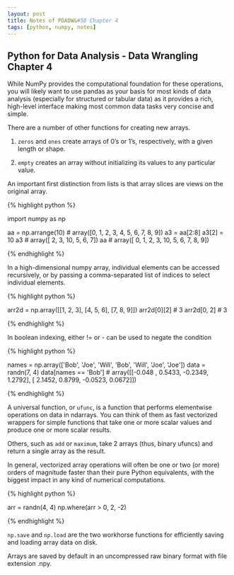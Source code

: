 ```yaml
---
layout: post
title: Notes of PDADW&#58 Chapter 4
tags: [python, numpy, notes]
---
```


## Python for Data Analysis - Data Wrangling Chapter 4

While NumPy provides the computational foundation for these operations, you will likely want to use pandas as your basis for most kinds of data analysis (especially for structured or tabular data) as it provides a rich, high-level interface making most common data tasks very concise and simple.

There are a number of other functions for creating new arrays.

1. `zeros` and `ones` create arrays of 0’s or 1’s, respectively, with a given length or shape.

2. `empty` creates an array without initializing its values to any particular value.

An important first distinction from lists is that array slices are views on the original array.

{% highlight python %}

import numpy as np

aa = np.arrange(10)  # array([0, 1, 2, 3, 4, 5, 6, 7, 8, 9])
a3 = aa[2:8]
a3[2] = 10
a3  # array([ 2,  3, 10,  5,  6,  7])
aa  # array([ 0,  1,  2,  3, 10,  5,  6,  7,  8,  9])

{% endhighlight %}

In a high-dimensional numpy array, individual elements can be accessed recursively, or by passing a comma-separated list of indices to select individual elements.

{% highlight python %}

arr2d = np.array([[1, 2, 3], [4, 5, 6], [7, 8, 9]])
arr2d[0][2]  # 3
arr2d[0, 2]  # 3

{% endhighlight %}

In boolean indexing, either != or - can be used to negate the condition

{% highlight python %}

names = np.array(['Bob', 'Joe', 'Will', 'Bob', 'Will', 'Joe', 'Joe'])
data = randn(7, 4)
data[names == 'Bob']  # array([[-0.048 , 0.5433, -0.2349, 1.2792], [ 2.1452, 0.8799, -0.0523, 0.0672]])

{% endhighlight %}

A universal function, or `ufunc`, is a function that performs elementwise operations on data in ndarrays. You can think of them as fast vectorized wrappers for simple functions that take one or more scalar values and produce one or more scalar results.

Others, such as `add` or `maximum`, take 2 arrays (thus, binary ufuncs) and return a single array as the result.

In general, vectorized array operations will often be one or two (or more) orders of magnitude faster than their pure Python equivalents, with the biggest impact in any kind of numerical computations.

{% highlight python %}

arr = randn(4, 4)
np.where(arr > 0, 2, -2)

{% endhighlight %}


`np.save` and `np.load` are the two workhorse functions for efficiently saving and loading array data on disk.

Arrays are saved by default in an uncompressed raw binary format with file extension .npy.
